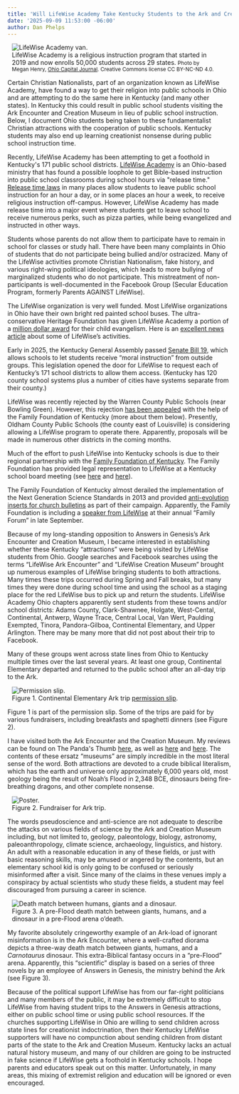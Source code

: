 ```yaml
---
title: 'Will LifeWise Academy Take Kentucky Students to the Ark and Creation Museum?'
date: '2025-09-09 11:53:00 -06:00'
author: Dan Phelps
---
```


<figure class="on-the-left-side" style="margin-top: 10px; margin-right: 40px; margin-bottom: 10px; margin-left: 10px;">
<img src="/uploads/2025/Phelps_LifeWise_Academy_Frontispiece.jpg" alt="LifeWise Academy van."/>
<figcaption>LifeWise Academy is a religious instruction program that started in 2019 and now enrolls 50,000 students across 29 states. <small>Photo by Megan Henry, <a href="https://ohiocapitaljournal.com/2025/09/04/lifewise-academy-will-be-in-nearly-half-of-ohios-school-districts-this-school-year/">Ohio Capital Journal</a>. Creative Commons license CC BY-NC-ND 4.0.</small></figcaption>
</figure>

Certain Christian Nationalists, part of an organization known as LifeWise Academy, have found a way to get their religion into public schools in Ohio and are attempting to do the same here in Kentucky (and many other states). In Kentucky this could result in public school students visiting the Ark Encounter and Creation Museum in lieu of public school instruction. Below, I document Ohio students being taken to these fundamentalist Christian attractions with the cooperation of public schools. Kentucky students may also end up learning creationist nonsense during public school instruction time. 

Recently, LifeWise Academy has been attempting to get a foothold in Kentucky's 171 public school districts. <a href="https://lifewise.org/">LifeWise Academy</a> is an Ohio-based ministry that has found a possible loophole to get Bible-based instruction into public school classrooms during school hours via "release time." <a href="https://en.wikipedia.org/wiki/Released_time">Release time laws</a> in many places allow students to leave public school instruction for an hour a day, or in some places an hour a week, to receive religious instruction off-campus. However, LifeWise Academy has made release time into a major event where students get to leave school to receive numerous perks, such as pizza parties, while being evangelized and instructed in other ways. 

Students whose parents do not allow them to participate have to remain in school for classes or study hall. There have been many complaints in Ohio of students that do not participate being bullied and/or ostracized. Many of the LifeWise activities promote Christian Nationalism, fake history, and various right-wing political ideologies, which leads to more bullying of marginalized students who do not participate. This mistreatment of non-participants is well-documented in the Facebook Group (Secular Education Program, formerly Parents AGAINST LifeWise). 

<!--more-->

The LifeWise organization is very well funded. Most LifeWise organizations in Ohio have their own bright red painted school buses. The ultra-conservative Heritage Foundation has given LifeWise Academy a portion of a <a href="https://www.heritage.org/press/heritage-awards-over-1-million-conservative-organizations-2025-innovation-prizes">million dollar award</a> for their child evangelism. Here is an <a href="https://www.nbcnews.com/news/us-news/lifewise-academy-public-school-christian-church-rcna142172">excellent news article</a> about some of LifeWise’s activities.

Early in 2025, the Kentucky General Assembly passed <a href="https://apps.legislature.ky.gov/record/25rs/sb19.html">Senate Bill 19</a>, which allows schools to let students receive “moral instruction” from outside groups. This legislation opened the door for LifeWise to request each of Kentucky’s 171 school districts to allow them access. (Kentucky has 120 county school systems plus a number of cities have systems separate from their county.)

LifeWise was recently rejected by the Warren County Public Schools (near Bowling Green). However, this rejection  <a href="https://www.kentucky.com/news/local/education/article312010654.html">has been appealed</a> with the help of the Family Foundation of Kentucky (more about them below). Presently, Oldham County Public Schools (the county east of Louisville) is considering allowing a LifeWise program to operate there. Apparently, proposals will be made in numerous other districts in the coming months.

Much of the effort to push LifeWise into Kentucky schools is due to their regional partnership with the <a href="https://www.kentuckyfamily.org/four-new-education-laws-to-know-before-school-starts/">Family Foundation of Kentucky</a>. The Family Foundation has provided legal representation to LifeWise at a Kentucky school board meeting (see <a href="https://youtu.be/kBXaWD2YQzo?si=5d9iWW5kBTnQHT_6">here</a> and <a href="https://www.youtube.com/live/e2QeZNoCf0s?si=B_AX7ZCX-96fW591">here</a>).

The Family Foundation of Kentucky almost derailed the implementation of the Next Generation Science Standards in 2013 and provided <a href="http://theprincipal.blogspot.com/search?q=Dan+phelps">anti-evolution inserts for church bulletins</a> as part of their campaign. Apparently, the Family Foundation is including a <a href="https://web.charityengine.net/2025KYFamilyForum?sm_guid=ODg1OTM5fDY1Mzc3MjUxfC0xfGVkcmlvYXN0ZXJvaWRAbXNuLmNvbXw4MTI2MjMxfHwwfDB8Mjc2NjY4MjgwfDEwNTR8MHwwfHw4ODIxNTB8MA2">speaker from LifeWise</a> at their annual “Family Forum” in late September.

Because of my long-standing opposition to Answers in Genesis’s Ark Encounter and Creation Museum, I became interested in establishing whether these Kentucky “attractions” were being visited by LifeWise students from Ohio. Google searches and Facebook searches using the terms “LifeWise Ark Encounter” and “LifeWise Creation Museum” brought up numerous examples of LifeWise bringing students to both attractions. Many times these trips occurred during Spring and Fall breaks, but many times they were done during school time and using the school as a staging place for the red LifeWise bus to pick up and return the students. LifeWise Academy Ohio chapters apparently sent students from these towns and/or school districts: Adams County, Clark-Shawnee, Holgate, West-Cental, Continental, Antwerp, Wayne Trace, Central Local, Van Wert, Paulding Exempted, Tinora, Pandora-Gilboa, Continental Elementary, and Upper Arlington. There may be many more that did not post about their trip to Facebook. 

Many of these groups went across state lines from Ohio to Kentucky multiple times over the last several years. At least one group, Continental Elementary departed and returned to the public school after an all-day trip to the Ark.
 
<figure class="on-the-left-side" style="margin-top: 10px; margin-right: 40px; margin-bottom: 10px; margin-left: 10px;">
<img src="/uploads/2025/Phelps_LifeWise_Academy_Figure_1.jpg" alt="Permission slip."/>
<figcaption>Figure 1. Continental Elementary Ark trip <a href="https://form.jotform.com/230754010641141?fbclid=IwZXh0bgNhZW0CMTEAAR5tSeAsXNacnStLbA2dk04S0MCPOIuiZ4V47IhzkdqKb2AgAOqWsGYGLajUpg_aem_uVofdGsk6amg93da6ZIwHQ">permission slip</a>.</figcaption>
</figure>

Figure 1 is part of the permission slip. Some of the trips are paid for by various fundraisers, including breakfasts and spaghetti dinners (see Figure 2).

I have visited both the Ark Encounter and the Creation Museum. My reviews can be found on The Panda's Thumb <a href="https://pandasthumb.org/archives/2016/07/ark-park-on-ope.html">here</a>, as well as <a href="https://ncse.ngo/kentucky-gets-ark-shaped-second-creation-museum">here</a> and <a href="https://ncse.ngo/anti-museum">here</a>. The contents of these ersatz “museums” are simply incredible in the most literal sense of the word. Both attractions are devoted to a crude biblical literalism, which has the earth and universe only approximately 6,000 years old, most geology being the result of Noah’s Flood in 2,348 BCE, dinosaurs being fire-breathing dragons, and other complete nonsense. 

<figure class="on-the-left-side" style="margin-top: 10px; margin-right: 40px; margin-bottom: 10px; margin-left: 10px;">
<img src="/uploads/2025/Phelps_LifeWise_Academy_Figure_2.jpg" alt="Poster."/>
<figcaption>Figure 2. Fundraiser for Ark trip.</figcaption>
</figure>

The words pseudoscience and anti-science are not adequate to describe the attacks on various fields of science by the Ark and Creation Museum including, but not limited to, geology, paleontology, biology, astronomy, paleoanthropology, climate science, archaeology, linguistics, and history. An adult with a reasonable education in any of these fields, or just with basic reasoning skills, may be amused or angered by the contents, but an elementary school kid is only going to be confused or seriously misinformed after a visit. Since many of the claims in these venues imply a conspiracy by actual scientists who study these fields, a student may feel discouraged from pursuing a career in science. 

<figure class="on-the-left-side" style="margin-top: 10px; margin-right: 40px; margin-bottom: 10px; margin-left: 10px;">
<img src="/uploads/2025/Phelps_LifeWise_Academy_Figure_3.jpg" alt="Death match between humans, giants and a dinosaur."/>
<figcaption>Figure 3. A pre-Flood death match between giants, humans, and a dinosaur in a pre-Flood arena o’death.</figcaption>
</figure>

My favorite absolutely cringeworthy example of an Ark-load of ignorant misinformation is in the Ark Encounter, where a well-crafted diorama depicts a three-way death match between giants, humans, and a <i>Carnotaurus</i> dinosaur. This extra-Biblical fantasy occurs in a “pre-Flood” arena. Apparently, this “scientific” display is based on a series of three novels by an employee of Answers in Genesis, the ministry behind the Ark (see Figure 3).

Because of the political support LifeWise has from our far-right politicians and many members of the public, it may be extremely difficult to stop LifeWise from having student trips to the Answers in Genesis attractions, either on public school time or using public school resources. If the churches supporting LifeWise in Ohio are willing to send children across state lines for creationist indoctrination, then their Kentucky LifeWise supporters will have no compunction about sending children from distant parts of the state to the Ark and Creation Museum. Kentucky lacks an actual natural history museum, and many of our children are going to be instructed in fake science if LifeWise gets a foothold in Kentucky schools. I hope parents and educators speak out on this matter. Unfortunately, in many areas, this mixing of extremist religion and education will be ignored or even encouraged.

